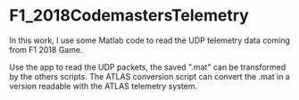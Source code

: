 # F1_2018CodemastersTelemetry
In this work, I use some Matlab code to read the UDP telemetry data coming from F1 2018 Game.

Use the app to read the UDP packets, the saved ".mat" can be transformed by the others scripts. 
The ATLAS conversion script can convert the .mat in a version readable with the ATLAS telemetry system.
